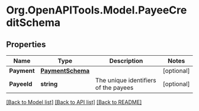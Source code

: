
# Org.OpenAPITools.Model.PayeeCreditSchema

## Properties

Name | Type | Description | Notes
------------ | ------------- | ------------- | -------------
**Payment** | [**PaymentSchema**](PaymentSchema.md) |  | [optional] 
**PayeeId** | **string** | The unique identifiers of the payees | [optional] 

[[Back to Model list]](../README.md#documentation-for-models)
[[Back to API list]](../README.md#documentation-for-api-endpoints)
[[Back to README]](../README.md)

